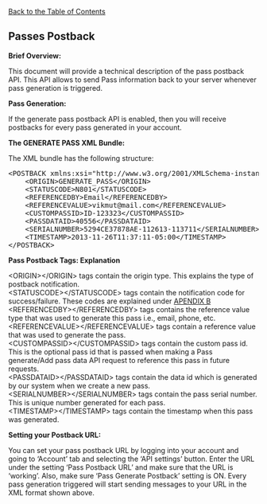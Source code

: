 <a href="/1.3/README.md">Back to the Table of Contents</a>
<h2>Passes&nbsp;Postback</h2>
<div id="page-content"><p><strong>Brief Overview:</strong></p>
<p>This document will provide a technical description of the pass postback API. 
This API allows to send Pass information back to your server whenever pass generation is triggered.</p>
<p><strong>Pass Generation:</strong></p>
<p>If the generate pass postback API is enabled, then you will receive postbacks for every pass generated in your account.</p>
<p><a name="the_xml_bundle1"></a> <strong>The GENERATE PASS XML Bundle:</strong></p>
<p>The XML bundle has the following structure:</p>
<pre>
&lt;POSTBACK xmlns:xsi="http://www.w3.org/2001/XMLSchema-instance" xsi:noNamespaceSchemaLocation ="http://www.skycore.com/schema/pass-postback.xsd"&gt;
    &lt;ORIGIN&gt;GENERATE_PASS&lt;/ORIGIN&gt;
    &lt;STATUSCODE&gt;N801&lt;/STATUSCODE&gt;
    &lt;REFERENCEDBY&gt;Email&lt;/REFERENCEDBY&gt;
    &lt;REFERENCEVALUE&gt;vikmut@mail.com&lt;/REFERENCEVALUE&gt;
    &lt;CUSTOMPASSID&gt;ID-123323&lt;/CUSTOMPASSID&gt;
    &lt;PASSDATAID&gt;40556&lt;/PASSDATAID&gt;
    &lt;SERIALNUMBER&gt;5294CE37878AE-112613-113711&lt;/SERIALNUMBER&gt;
    &lt;TIMESTAMP&gt;2013-11-26T11:37:11-05:00&lt;/TIMESTAMP&gt;
&lt;/POSTBACK&gt;</pre>

<p><strong>Pass Postback Tags: Explanation</strong></p>
&lt;ORIGIN&gt;&lt;/ORIGIN&gt; tags contain the origin type. This explains the type of postback notification.<BR />
&lt;STATUSCODE&gt;&lt;/STATUSCODE&gt; tags contain the notification code for success/failure. These codes are explained under <a href="/1.3/CONTENTS/APPENDIX/APPENDIX_B.md">APENDIX B</a><BR />
&lt;REFERENCEDBY&gt;&lt;/REFERENCEDBY&gt; tags contains the reference value type that was used to generate this pass i.e., email, phone, etc.<BR />
&lt;REFERENCEVALUE&gt;&lt;/REFERENCEVALUE&gt; tags contain a reference value that was used to generate the pass.<BR />
&lt;CUSTOMPASSID&gt;&lt;/CUSTOMPASSID&gt; tags contain the custom pass id. This is the optional pass id that is passed when making a Pass generate/Add pass data API request to reference this pass in future requests.<BR />
&lt;PASSDATAID&gt;&lt;/PASSDATAID&gt; tags contain the data id which is generated by our system when we create a new pass.<BR />
&lt;SERIALNUMBER&gt;&lt;/SERIALNUMBER&gt; tags contain the pass serial number. This is unique number generated for each pass.<BR />
&lt;TIMESTAMP&gt;&lt;/TIMESTAMP&gt; tags contain the timestamp when this pass was generated.<BR />
<p><a name="setting_your_postback_url"></a> <strong>Setting your Postback URL:</strong></p>
<p>You can set your pass postback URL by logging into your account and going to &#8216;Account&#8217; tab and selecting the 
&#8216;API settings&#8217; button. Enter the URL under the setting &#8216;Pass Postback URL&#8217; and make sure that the URL is &#8216;working&#8217;. Also, make sure &#8216;Pass Generate Postback&#8217; setting is ON. Every pass generation triggered will start sending messages to your URL in the XML format shown above.</p>
